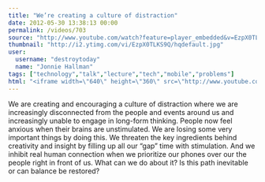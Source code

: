 ```yaml
---
title: "We’re creating a culture of distraction"
date: 2012-05-30 13:38:13 00:00
permalink: /videos/703
source: "http://www.youtube.com/watch?feature=player_embedded&v=EzpX0TLKS9Q"
thumbnail: "http://i2.ytimg.com/vi/EzpX0TLKS9Q/hqdefault.jpg"
user:
  username: "destroytoday"
  name: "Jonnie Hallman"
tags: ["technology","talk","lecture","tech","mobile","problems"]
html: "<iframe width=\"640\" height=\"360\" src=\"http://www.youtube.com/embed/EzpX0TLKS9Q?wmode=transparent&fs=1&feature=oembed\" frameborder=\"0\" allowfullscreen></iframe>"
---
```


We are creating and encouraging a culture of distraction where we are increasingly disconnected from the people and events around us and increasingly unable to engage in long-form thinking. People now feel anxious when their brains are unstimulated.
We are losing some very important things by doing this. We threaten the key ingredients behind creativity and insight by filling up all our “gap” time with stimulation. And we inhibit real human connection when we prioritize our phones over our the people right in front of us.
What can we do about it? Is this path inevitable or can balance be restored?